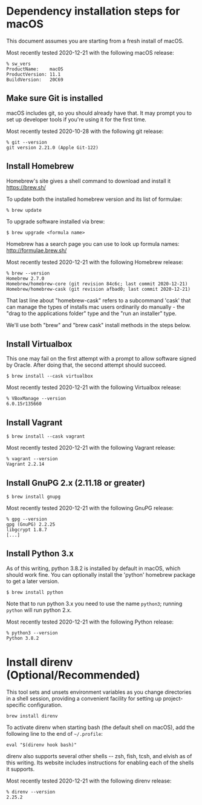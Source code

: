 # Dependency installation steps for macOS

This document assumes you are starting from a fresh install of macOS.

Most recently tested 2020-12-21 with the following macOS release:

```
% sw_vers
ProductName:	macOS
ProductVersion:	11.1
BuildVersion:	20C69
```



## Make sure Git is installed

macOS includes git, so you should already have that. It may prompt you to set up developer tools if
you're using it for the first time.

Most recently tested 2020-10-28 with the following git release:

```
% git --version
git version 2.21.0 (Apple Git-122)
```



## Install Homebrew

Homebrew's site gives a shell command to download and install it
https://brew.sh/

To update both the installed homebrew version and its list of formulae:

```
% brew update
```

To upgrade software installed via brew:

```
$ brew upgrade <formula name>
```

Homebrew has a search page you can use to look up formula names: http://formulae.brew.sh/

Most recently tested 2020-12-21 with the following Homebrew release:

```
% brew --version
Homebrew 2.7.0
Homebrew/homebrew-core (git revision 84c6c; last commit 2020-12-21)
Homebrew/homebrew-cask (git revision afbad0; last commit 2020-12-21)
```

That last line about "homebrew-cask" refers to a subcommand 'cask' that can manage the types of
installs mac users ordinarily do manually - the "drag to the applications folder" type and the "run
an installer" type.

We'll use both "brew" and "brew cask" install methods in the steps below.



## Install Virtualbox

This one may fail on the first attempt with a prompt to allow software signed by Oracle. After doing
that, the second attempt should succeed.

```
$ brew install --cask virtualbox
```

Most recently tested 2020-12-21 with the following Virtualbox release:

```
% VBoxManage --version
6.0.15r135660
```



## Install Vagrant

```
$ brew install --cask vagrant
```

Most recently tested 2020-12-21 with the following Vagrant release:

```
% vagrant --version
Vagrant 2.2.14
```



## Install GnuPG 2.x (2.11.18 or greater)

```
$ brew install gnupg
```

Most recently tested 2020-12-21 with the following GnuPG release:

```
% gpg --version
gpg (GnuPG) 2.2.25
libgcrypt 1.8.7
[...]
```



## Install Python 3.x

As of this writing, python 3.8.2 is installed by default in macOS, which should work fine. You can
optionally install the 'python' homebrew package to get a later version.

```
$ brew install python
```

Note that to run python 3.x you need to use the name `python3`; running `python` will run python
2.x.

Most recently tested 2020-12-21 with the following Python release:

```
% python3 --version
Python 3.8.2
```



# Install direnv (Optional/Recommended)

This tool sets and unsets environment variables as you change directories in a shell session,
providing a convenient facility for setting up project-specific configuration.

```
brew install direnv
```

To activate direnv when starting bash (the default shell on macOS), add the following line to the
end of `~/.profile`:

```
eval "$(direnv hook bash)"
```

direnv also supports several other shells -- zsh, fish, tcsh, and elvish as of this writing. Its
website includes instructions for enabling each of the shells it supports.

Most recently tested 2020-12-21 with the following direnv release:

```
% direnv --version
2.25.2
```
